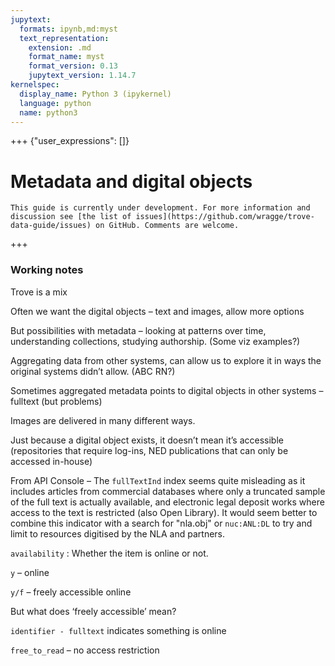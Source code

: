 ```yaml
---
jupytext:
  formats: ipynb,md:myst
  text_representation:
    extension: .md
    format_name: myst
    format_version: 0.13
    jupytext_version: 1.14.7
kernelspec:
  display_name: Python 3 (ipykernel)
  language: python
  name: python3
---
```


+++ {"user_expressions": []}

# Metadata and digital objects

```{attention}
This guide is currently under development. For more information and discussion see [the list of issues](https://github.com/wragge/trove-data-guide/issues) on GitHub. Comments are welcome.
```

+++

### Working notes

Trove is a mix

Often we want the digital objects – text and images, allow more options

But possibilities with metadata – looking at patterns over time, understanding collections, studying authorship. (Some viz examples?)

Aggregating data from other systems, can allow us to explore it in ways the original systems didn’t allow. (ABC RN?)

Sometimes aggregated metadata points to digital objects in other systems – fulltext (but problems)

Images are delivered in many different ways.

Just because a digital object exists, it doesn’t mean it’s accessible (repositories that require log-ins, NED publications that can only be accessed in-house)

From API Console – The `fullTextInd` index seems quite misleading as it includes articles from commercial databases where only a truncated sample of the full text is actually available, and electronic legal deposit works  where access to the text is restricted (also Open Library). It would seem better to combine  this indicator with a search for "nla.obj" or `nuc:ANL:DL` to try and limit to resources digitised by the NLA and partners.

`availability` : Whether the item is online or not. 			

`y`  – online

`y/f` – freely accessible online

But what does ‘freely accessible’ mean?

`identifier - fulltext` indicates something is online

`free_to_read` – no access restriction

```{code-cell} ipython3

```
